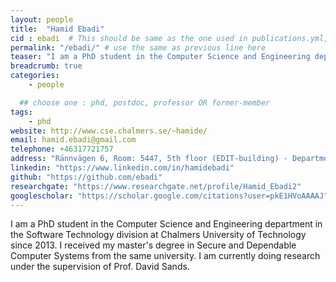 ```yaml
---
layout: people
title:  "Hamid Ebadi"
cid : ebadi  # This should be same as the one used in publications.yml, please also add images/people/CID.jpg
permalink: "/ebadi/" # use the same as previous line here
teaser: "I am a PhD student in the Computer Science and Engineering department in the Software Technology division at Chalmers University of Technology since 2013."
breadcrumb: true
categories:
    - people

  ## choose one : phd, postdoc, professor OR former-member
tags:
    - phd
website: http://www.cse.chalmers.se/~hamide/
email: hamid.ebadi@gmail.com
telephone: +46317721757
address: "Rännvägen 6, Room: 5447, 5th floor (EDIT-building) - Department of Computer Science and Engineering, Chalmers University of Technology, 412-96, Gothenburg, Sweden"
linkedin: "https://www.linkedin.com/in/hamidebadi"
github: "https://github.com/ebadi"
researchgate: "https://www.researchgate.net/profile/Hamid_Ebadi2"
googlescholar: "https://scholar.google.com/citations?user=pkE1HVoAAAAJ"
---
```

I am a PhD student in the Computer Science and Engineering department in the Software Technology division at Chalmers University of Technology since 2013.
I received my master's degree in Secure and Dependable Computer Systems from the same university. I am currently doing research under the supervision of Prof. David Sands.
